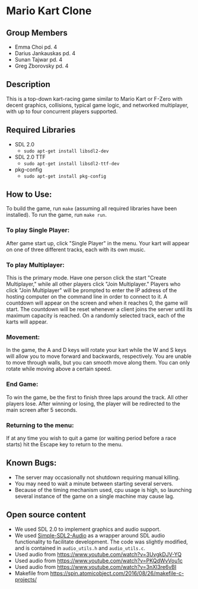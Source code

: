 # Mario Kart Clone

## Group Members
* Emma Choi pd. 4
* Darius Jankauskas pd. 4
* Sunan Tajwar pd. 4
* Greg Zborovsky pd. 4

## Description
This is a top-down kart-racing game similar to Mario Kart or F-Zero with decent graphics, collisions, typical game logic, and networked multiplayer, with up to four concurrent players supported.

## Required Libraries
* SDL 2.0
  * `sudo apt-get install libsdl2-dev`
* SDL 2.0 TTF
  * `sudo apt-get install libsdl2-ttf-dev`
* pkg-config
  * `sudo apt-get install pkg-config`

## How to Use:
To build the game, run `make` (assuming all required libraries have been installed). To run the game, run `make run`. 

### To play Single Player:
After game start up, click "Single Player" in the menu. Your kart will appear on one of three different tracks, each with its own music.

### To play Multiplayer: 
This is the primary mode. Have one person click the start "Create Multiplayer," while all other players click "Join Multiplayer." Players who click "Join Multiplayer" will be prompted to enter the IP address of the hosting computer on the command line in order to connect to it. A countdown will appear on the screen and when it reaches 0, the game will start. The countdown will be reset whenever a client joins the server until its maximum capacity is reached. On a randomly selected track, each of the karts will appear.
 
### Movement:
In the game, the A and D keys will rotate your kart while the W and S keys will allow you to move forward and backwards, respectively. You are unable to move through walls, but you can smooth move along them. You can only rotate while moving above a certain speed.

### End Game:
To win the game, be the first to finish three laps around the track. All other players lose. After winning or losing, the player will be redirected to the main screen after 5 seconds.
 
### Returning to the menu:
 If at any time you wish to quit a game (or waiting period before a race starts) hit the Escape key to return to the menu.

## Known Bugs: 
* The server may occasionally not shutdown requiring manual killing.
* You may need to wait a minute between starting several servers.
* Because of the timing mechanism used, cpu usage is high, so launching several instance of the game on a single machine may cause lag.
  
## Open source content 
  * We used SDL 2.0 to implement graphics and audio support.
  * We used [Simple-SDL2-Audio](https://github.com/jakebesworth/Simple-SDL2-Audio) as a wrapper around SDL audio functionality to facilitate development. The code was slightly modified, and is contained in `audio_utils.h` and `audio_utils.c`.
  * Used audio from https://www.youtube.com/watch?v=3UvgkDJV-YQ
  * Used audio from https://www.youtube.com/watch?v=PKQdWvVou1c
  * Used audio from https://www.youtube.com/watch?v=3nXl3re6vBI
  * Makefile from https://spin.atomicobject.com/2016/08/26/makefile-c-projects/
